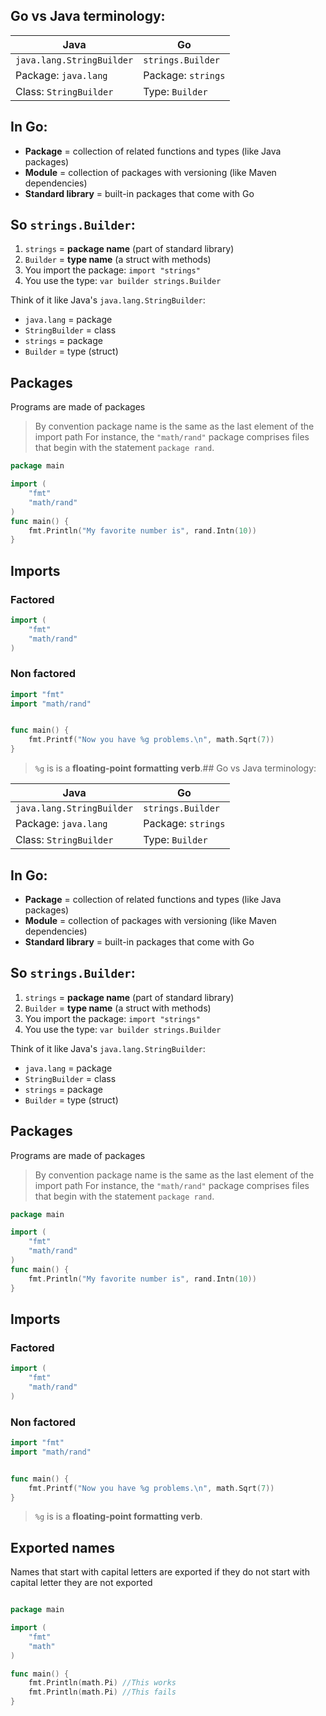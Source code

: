 ## Go vs Java terminology:

|Java|Go|
|---|---|
|`java.lang.StringBuilder`|`strings.Builder`|
|Package: `java.lang`|Package: `strings`|
|Class: `StringBuilder`|Type: `Builder`|

## In Go:

- **Package** = collection of related functions and types (like Java packages)
- **Module** = collection of packages with versioning (like Maven dependencies)
- **Standard library** = built-in packages that come with Go

## So `strings.Builder`:

1. `strings` = **package name** (part of standard library)
2. `Builder` = **type name** (a struct with methods)
3. You import the package: `import "strings"`
4. You use the type: `var builder strings.Builder`

Think of it like Java's `java.lang.StringBuilder`:

- `java.lang` = package
- `StringBuilder` = class
- `strings` = package
- `Builder` = type (struct)

## Packages

Programs are made of packages
> By convention package name is the same as the last element of the import path 
> For instance, the `"math/rand"` package comprises files that begin with the statement `package rand`.


```go
package main

import (
	"fmt"
	"math/rand"
)
func main() {
	fmt.Println("My favorite number is", rand.Intn(10))
}
```

## Imports

### Factored

```go
import (
	"fmt"
	"math/rand"
)
```

### Non factored

```go
import "fmt"
import "math/rand"


func main() {
	fmt.Printf("Now you have %g problems.\n", math.Sqrt(7))
}
```

> `%g` is  is a **floating-point formatting verb**.## Go vs Java terminology:

|Java|Go|
|---|---|
|`java.lang.StringBuilder`|`strings.Builder`|
|Package: `java.lang`|Package: `strings`|
|Class: `StringBuilder`|Type: `Builder`|

## In Go:

- **Package** = collection of related functions and types (like Java packages)
- **Module** = collection of packages with versioning (like Maven dependencies)
- **Standard library** = built-in packages that come with Go

## So `strings.Builder`:

1. `strings` = **package name** (part of standard library)
2. `Builder` = **type name** (a struct with methods)
3. You import the package: `import "strings"`
4. You use the type: `var builder strings.Builder`

Think of it like Java's `java.lang.StringBuilder`:

- `java.lang` = package
- `StringBuilder` = class
- `strings` = package
- `Builder` = type (struct)

## Packages

Programs are made of packages
> By convention package name is the same as the last element of the import path 
> For instance, the `"math/rand"` package comprises files that begin with the statement `package rand`.


```go
package main

import (
	"fmt"
	"math/rand"
)
func main() {
	fmt.Println("My favorite number is", rand.Intn(10))
}
```

## Imports

### Factored

```go
import (
	"fmt"
	"math/rand"
)
```

### Non factored

```go
import "fmt"
import "math/rand"


func main() {
	fmt.Printf("Now you have %g problems.\n", math.Sqrt(7))
}
```

> `%g` is  is a **floating-point formatting verb**.

## Exported names

Names that start with capital letters are exported if they do not start with capital letter they are not exported

```go

package main

import (
	"fmt"
	"math"
)

func main() {
	fmt.Println(math.Pi) //This works
	fmt.Println(math.Pi) //This fails
}
```

